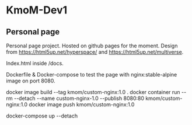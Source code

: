 # KmoM-Dev1
<h2>Personal page</h2>

Personal page project. Hosted on github pages for the moment. Design from https://html5up.net/hyperspace/ and https://html5up.net/multiverse.

Index.html inside /docs.

Dockerfile & Docker-compose to test the page with nginx:stable-alpine image on port 8080.

docker image build --tag kmom/custom-nginx:1.0 .
docker container run --rm --detach --name custom-nginx-1.0 --publish 8080:80 kmom/custom-nginx:1.0
docker image push kmom/custom-nginx:1.0

docker-compose up --detach
